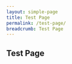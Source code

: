 ```yaml
---
layout: simple-page
title: Test Page
permalink: /test-page/
breadcrumb: Test Page
---
```


## Test Page
